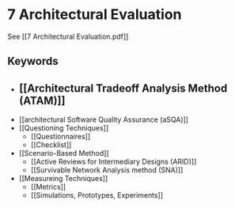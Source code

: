 # 7 Architectural Evaluation
See [[7 Architectural Evaluation.pdf]]

## Keywords
- [[Architectural Tradeoff Analysis Method (ATAM)]]
  - 
- [[architectural Software Quality Assurance (aSQA)]]
- [[Questioning Techniques]]
  - [[Questionnaires]]
  - [[Checklist]]
- [[Scenario-Based Method]]
  - [[Active Reviews for Intermediary Designs (ARID)]]
  - [[Survivable Network Analysis method (SNA)]]
- [[Measureing Techniques]]
  - [[Metrics]]
  - [[Simulations, Prototypes, Experiments]]
